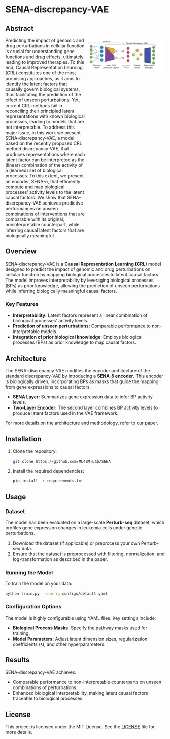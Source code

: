 
# SENA-discrepancy-VAE

## Abstract 

<div style="display: flex; align-items: flex-start;">
<div style="flex: 1;">
Predicting the impact of genomic and drug perturbations in cellular function is
crucial for understanding gene functions and drug effects, ultimately leading to
improved therapies. To this end, Causal Representation Learning (CRL) constitutes
one of the most promising approaches, as it aims to identify the latent factors
that causally govern biological systems, thus facilitating the prediction of the
effect of unseen perturbations. Yet, current CRL methods fail in reconciling
their principled latent representations with known biological processes, leading
to models that are not interpretable. To address this major issue, in this work
we present SENA-discrepancy-VAE, a model based on the recently proposed
CRL method discrepancy-VAE, that produces representations where each latent
factor can be interpreted as the (linear) combination of the activity of a (learned)
set of biological processes. To this extent, we present an encoder, SENA-δ, that
efficiently compute and map biological processes’ activity levels to the latent causal
factors. We show that SENA-discrepancy-VAE achieves predictive performances
on unseen combinations of interventions that are comparable with its original, noninterpretable counterpart, 
while inferring causal latent factors that are biologically meaningful.
</div>
<div style="flex: 1;">
<img src="imgs/model_overview.png" alt="Model overview" style="max-width:100%;">
</div>
</div>


## Overview

SENA-discrepancy-VAE is a **Causal Representation Learning (CRL)** model designed to predict the impact of genomic and drug perturbations on cellular function by mapping biological processes to latent causal factors. The model improves interpretability by leveraging biological processes (BPs) as prior knowledge, allowing the prediction of unseen perturbations while inferring biologically meaningful causal factors.

### Key Features
- **Interpretability:** Latent factors represent a linear combination of biological processes' activity levels.
- **Prediction of unseen perturbations:** Comparable performance to non-interpretable models.
- **Integration of prior biological knowledge**: Employs biological processes (BPs) as prior knowledge to map causal factors.

## Architecture

The SENA-discrepancy-VAE modifies the encoder architecture of the standard discrepancy-VAE by introducing a **SENA-δ encoder**. This encoder is biologically driven, incorporating BPs as masks that guide the mapping from gene expressions to causal factors.

- **SENA Layer:** Summarizes gene expression data to infer BP activity levels.
- **Two-Layer Encoder:** The second layer combines BP activity levels to produce latent factors used in the VAE framework.

For more details on the architecture and methodology, refer to our paper.

## Installation

1. Clone the repository:
    ```bash
    git clone https://github.com/ML4BM-Lab/SENA
    ```
2. Install the required dependencies:
    ```bash
    pip install -r requirements.txt
    ```

## Usage

### Dataset

The model has been evaluated on a large-scale **Perturb-seq** dataset, which profiles gene expression changes in leukemia cells under genetic perturbations.

1. Download the dataset (if applicable) or preprocess your own Perturb-seq data.
2. Ensure that the dataset is preprocessed with filtering, normalization, and log-transformation as described in the paper.

### Running the Model

To train the model on your data:
```bash
python train.py --config configs/default.yaml
```

### Configuration Options

The model is highly configurable using YAML files. Key settings include:
- **Biological Process Masks:** Specify the pathway masks used for training.
- **Model Parameters:** Adjust latent dimension sizes, regularization coefficients (`λ`), and other hyperparameters.

## Results

SENA-discrepancy-VAE achieves:
- Comparable performance to non-interpretable counterparts on unseen combinations of perturbations.
- Enhanced biological interpretability, making latent causal factors traceable to biological processes.

## License

This project is licensed under the MIT License. See the [LICENSE](LICENSE) file for more details.

